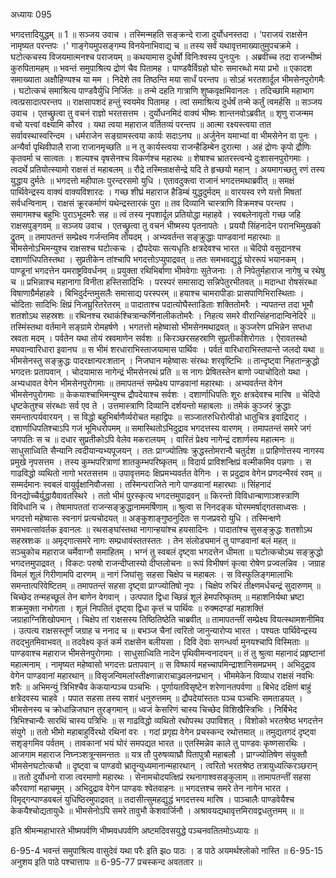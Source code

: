 अध्यायः 095

भगदत्तादियुद्धम् ॥ 1 ॥
सञ्जय उवाच ।
तस्मिन्महति सङ्क्रन्दे राजा दुर्योधनस्तदा ।
\'पराजयं राक्षसेन नामृष्यत परन्तपः ।\'
गाङ्गेयमुपसङ्गम्य विनयेनाभिवाद्य च ॥
तस्य सर्वं यथावृत्तमाख्यातुमुपचक्रमे ।
घटोत्कचस्य विजयमात्मनश्च पराजयम् ॥
कथयामास दुर्धर्षो विनिःश्वस्य पुनःपुनः ।
अब्रवीच्च तदा राजन्भीष्मं कुरुपितामहम् ॥
भवन्तं समुपाश्रित्य द्रोणं चैव पितामह ।
पाण्डवैर्विग्रहो घोरः समारब्धो मया प्रभो ॥
एकादश समाख्याता अक्षौहिण्यश्च या मम ।
निदेशे तव तिष्ठन्ति मया सार्धं परन्तप ॥
सोऽहं भरतशार्दूल भीमसेनपुरोगमैः ।
घटोत्कचं समाश्रित्य पाण्डवैर्युधि निर्जितः ॥
तन्मे दहति गात्राणि शुष्कवृक्षमिवानलः ।
तदिच्छामि महाभाग त्वत्प्रसादात्परन्तप ॥
राक्षसापशदं हन्तुं स्वयमेव पितामह ।
त्वां समाश्रित्य दुर्धर्षं तन्मे कर्तुं त्वमर्हसि ॥
सञ्जय उवाच ।
एतच्छ्रुत्वा तु वचनं राज्ञो भरतसत्तम ।
दुर्योधनमिदं वाक्यं भीष्मः शान्तनवोऽब्रवीत् ॥
शृणु राजन्मम वचो यत्त्वां वक्ष्यामि कौरव ।
यथा त्वया महाराज वर्तितव्यं परन्तप ॥
आत्मा रक्ष्यस्त्वया तात सर्वावस्थास्वरिन्दम ।
धर्मराजेन सङ्ग्रामस्त्वया कार्यः सदाऽनघ ॥
अर्जुनेन यमाभ्यां वा भीमसेनेन वा पुनः ।
अन्यैर्वा पृथिवीपालै राजा राजानमृच्छति ॥
न तु कार्यस्त्वया राजन्हैडिम्बेन दुरात्मा ।
अहं द्रोणः कृपो द्रौणिः कृतवर्मा च सात्वतः ।
शल्यश्च वृषसेनश्च विकर्णश्च महारथः ॥
शेषाश्च भ्रातरस्त्वन्ये दुःशासनपुरोगमाः ।
त्वदर्थे प्रतियोत्स्यामो राक्षसं तं महाबलम् ॥
रौद्रे तस्मिन्राक्षसेन्द्रे यदि ते हृच्छयो महान् ।
अयमागच्छतु रणं तस्य युद्धाय दुर्मतेः ॥
भगदत्तो महीपालः पुरन्दरसमो युधि ।
एतावदुक्त्वा राजानं भगदत्तमथाब्रवीत् ॥
समक्षं पार्थिवेन्द्रस्य वाक्यं वाक्यविशारदः ।
गच्छ शीघ्रं महाराज हैडिम्बं युद्धदुर्मदम् ॥
वारयस्व रणे यत्तो मिषतां सर्वधन्विनाम् ।
राक्षसं क्रूरकर्माणं यथेन्द्रस्तारकं पुरा ॥
तव दिव्यानि चास्त्राणि विक्रमश्च परन्तप ।
समागमश्च बहुभिः पुराऽभूदमरैः सह ॥
त्वं तस्य नृपशार्दूल प्रतियोद्धा महाहवे ।
स्वबलेनावृतो गच्छ जहि राक्षसपुङ्गवम् ॥
सञ्जय उवाच ।
एतच्छ्रुत्वा तु वचनं भीष्मस्य पृतनापतेः ।
प्रययौ सिंहनादेन परानभिमुखको द्रुतम् ॥
तमापतन्तं सम्प्रेक्ष्य गर्जन्तमिव तोयदम् ।
अभ्यवर्तन्त सङ्क्रुद्धाः पाण्डवानां महारथाः ॥
भीमसेनोऽभिमन्युश्च राक्षसश्च घटोत्कचः ।
द्रौपदेयाः सत्यधृतिः क्षत्रदेवश्च भारत ॥
चेदिपो वसुदानश्च दशार्णाधिपतिस्तथा ।
सुप्रतीकेन तांश्चापि भगदत्तोऽप्युपाद्रवत् ॥
ततः समभवद्युद्धं घोररूपं भयानकम् ।
पाण्डूनां भगदत्तेन यमराष्ट्रविवर्धनम् ॥
प्रयुक्ता रथिभिर्बाणा भीमवेगाः सुतेजनाः ।
ते निपेतुर्महाराज नागेषु च रथेषु च ॥
प्रभिन्नाश्च महानागा विनीता हस्तिसादिभिः ।
परस्परं समासाद्य सन्निपेतुरभीतवत् ॥
मदान्धा रोषसंरब्धा विषाणाग्रैर्महाहवे ।
बिभिदुर्दन्तमुसलैः समासाद्य परस्परम् ॥
हयाश्च चामरापीडाः प्रासपाणिभिरास्थिताः ।
चोदिताः सादिभिः क्षिप्रं निजघ्रुरितरेतरम् ॥
पादाताश्च पदात्योघैस्ताडिताः शक्तितोमरैः ।
न्यपतन्त तदा भूमौ शतशोऽथ सहस्रशः ॥
रथिनश्च रथाकंश्चित्रान्कर्णिनालीकतोमरैः ।
निहत्य समरे वीरान्सिंहनादान्विनेदिरे ॥
तस्मिंस्तथा वर्तमाने सङ्ग्रामे रोमहर्षणे ।
भगतत्तो महेष्वासो भीमसेनमथाद्रवत् ॥
कुञ्जरेण प्रभिन्नेन सप्तधा स्रवता मदम् ।
पर्वतेन यथा तोयं स्रवमाणेन सर्वशः ॥
किरञ्छरसहस्राणि सुप्रतीकशिरोगतः ।
ऐरावतस्थो मघवान्वारिधारा इवानघ ॥
स भीमं शरधाराभिस्ताजयामास पार्थिवः ।
पर्वतं वारिधाराभिस्तपान्ते जलदो यथा ॥
भीमसेनस्तु सङ्क्रुद्धः पादरक्षान्परःशतान् ।
निजघान महेष्वासः संरब्धः शरवृष्टिभिः ॥
तान्दृष्ट्वा निहतान्क्रुद्धो भगदत्तः प्रतापवान् ।
चोदयामास नागेन्द्रं भीमसेनरथं प्रति ॥
स नागः प्रेषितस्तेन बाणो ज्याचोदितो यथा ।
अभ्यधावत वेगेन भीमसेनपुरोगमाः ॥
तमापतन्तं सम्प्रेक्ष्य पाण्डवानां महारथाः ।
अभ्यवर्तन्त वेगेन भीमसेनपुरोगमाः ॥
केकयाश्चाभिमन्युश्च द्रौपदेयाश्च सर्वशः ।
दशार्णाधिपतिः शूरः क्षत्रदेवश्च मारिष ॥
चेदिपो धृष्टकेतुश्च संरब्धाः सर्व एव ते ।
उत्तमास्त्राणि दिव्यानि दर्शयन्तो महाबलाः ॥
तमेकं कुञ्जरं क्रुद्धाः समन्तात्पर्यवारयन् ।
स विद्धो बहुभिर्बाणैर्व्यरोचत महाद्विपः ॥
सञ्जातरुधिरोत्पीडो धातुचित्र इवाद्रिराट् ।
दशार्णाधिपतिश्चाऽपि गजं भूमिधरोपमम् ॥
समास्थितोऽभिदुद्राव भगदत्तस्य वारणम् ।
तमापतन्तं समरे जगं जगपतिः स च ॥
दधार सुप्रतीकोऽपि वेलेव मकरालयम् ।
वारितं प्रेक्ष्य नागेन्द्रं दशार्णस्य महात्मनः ॥
साधुसाध्विति सैन्यानि त्वदीयान्यभ्यपूजयन् ।
ततः प्राग्ज्योतिषः क्रुद्धस्तोमरान्वै चतुर्दश ॥
प्राहिणोत्तस्य नागस्य प्रमुखे नृपसत्तम ।
तस्य कुम्भपरित्राणां शातकुम्भपरिष्कृतम् ॥
विदार्य प्राविशन्क्षिप्रं वल्मीकमिव पन्नगाः ।
स गाढविद्धो व्यथितो नागो भरतसत्तम ॥
उपावृत्तमदः क्षिप्रमभ्यवर्तत वेगिनः ।
स प्रदुद्राव वेगेन प्रणदन्भैरवं रवम् ॥
सम्मर्दमानः स्वबलं वायुर्वृक्षानिवौजसा ।
तस्मिन्पराजिते नागे पाण्डवानां महारथाः ॥
सिंहनादं विनद्योच्चैर्युद्धायैवावतस्थिरे ।
ततो भीमं पुरस्कृत्य भगदत्तमुपाद्रवन् ॥
किरन्तो विविधान्बाणाञ्शस्त्राणि विविधानि च ।
तेषामापततां राजन्सङ्क्रुद्धानाममर्षिणाम् ॥
श्रुत्वा स निनदङ्क घोरममर्षाद्गतसाध्वसः ।
भगदत्तो महेष्वासः स्वनागं प्रत्यचोदयत् ॥
अङ्कुशाङ्गुष्ठनुदितः स गजप्रवरो युधि ।
तस्मिन्क्षणे समभवत्सांवर्तक इवानलः ॥
रथसङ्घांस्तथा नागान्हयांश्च हयसादिनः ।
पादातांश्च सुसङ्क्रुद्धः शतशोऽथ सहस्रशःक ॥
अमृद्गात्समरे नागः सम्प्रधावंस्ततस्ततः ।
तेन संलोड्यमानं तु पाण्डवानां बलं महत् ॥
सञ्चुकोच महाराज चर्मेवाग्नौ समाहितम् ।
भग्नं तु स्वबलं दृष्ट्वा भगदत्तेन धीमता ॥
घटोत्कचोऽथ सङ्क्रुद्धो भगदत्तमुपाद्रवत् ।
विकटः परुषो राजन्दीप्तास्यो दीप्तलोचनः ॥
रूपं विभीषणं कृत्वा रोषेण प्रज्वलन्निव ।
जग्राह विमलं शूलं गिरीणामपि दारणम् ॥
नागं जिघांसुः सहसा चिक्षेप च महाबलः ।
स विस्फुलिङ्गमालाभिः समन्तात्परिवेष्टितम् ॥
तमापतन्तं सहसा दृष्ट्वा प्राग्ज्योतिषो नृपः ।
चिक्षेप रुचिरं तीक्ष्णमर्धचन्द्रं सुदारुणम् ॥
चिच्छेद तन्महच्छूलं तेन बाणेन वेगवान् ।
उत्पपात द्विधा च्छिन्नं शूलं हेमपरिष्कृतम् ॥
महाशनिर्यथा भ्रष्टा शक्रमुक्ता नभोगता ।
शूलं निपतितं दृष्ट्वा द्विधा कृत्तं च पार्थिवः ॥
रुक्मदण्डां महाशक्तिं जग्राहाग्निशिखोपमान् ।
चिक्षेप तां राक्षसस्य तिष्ठितिष्ठेति चाब्रवीत् ॥
तामापतन्तीं सम्प्रेक्ष्य वियत्स्थामशनीमिव ।
उत्पत्य राक्षसस्तूर्णं जग्राह च ननाद च ॥
बभञ्ज चैनां त्वरितो जानुन्यारोप्य भारत ।
पश्यतः पार्थिवेन्द्रस्य तदद्भुतमिवाभवत् ॥
तदवेक्ष्य कृतं कर्म राक्षसेन बलीयसा ।
दिवि देवाः सगन्धर्वा मुनयश्चापि विस्मिताः ॥
पाण्डवाश्च महाराज भीमसेनपुरोगमाः ।
साधुसाध्विति नादेन पृथिवीमन्वनादयन् ॥
तं तु श्रुत्वा महानादं प्रहृष्टानां महात्मनाम् ।
नामृष्यत महेष्वासो भगदत्तः प्रतापवान् ॥
स विष्फार्य महच्चापमिन्द्राशानिसमप्रभम् ।
अभिदुद्राव वेगेन पाण्डवानां महारथान् ॥
विसृजन्विमलांस्तीक्ष्णान्नाराचाञ्ज्वलनप्रभान् ।
भीममेकेन विव्याध राक्षसं नवभिः शरैः ॥
अभिमन्युं त्रिभिश्चैव केकयान्पञ्च पञ्चभिः ।
पूर्णायतविसृष्टेन शरेणानतपर्वणा ॥
बिभेद दक्षिणं बाहुं क्षत्रेदवस्य चाहवे ।
पपात सहसा तस्य सशरं धनुरुत्तमम् ॥
द्रौपदेयांस्ततः पञ्च पञ्चभिः समताडयत् ।
भीमसेनस्य च क्रोधान्निजघान तुरङ्गमान् ॥
ध्वजं केसरिणं चास्य चिच्छेद विशिखैस्त्रिभिः ।
निर्बिभेद त्रिभिश्चान्यैः सारथिं चास्य पत्रिभिः ॥
स गाढविद्धो व्यथितो रथोपस्थ उपाविशत् ।
विशोको भरतश्रेष्ठ भगदत्तेन संयुगे ॥
ततो भीमो महाबाहुर्विरथो रथिनां वरः ।
गदां प्रगृह्य वेगेन प्रचस्कन्द रथोत्तमात् ॥
तमुद्यतगदं दृष्ट्वा सशृङ्गमिव पर्वतम् ।
तावकानां भयं घोरं समपद्यत भारत ॥
एतस्मिन्नेव काले तु पाण्डवः कृष्णसारथिः ।
आजगाम महाराज निघ्नञ्शत्रून्समन्ततः ॥
यत्र तौ पुरुषव्याघ्रौ पितापुत्रौ महाबलौ ।
प्राग्ज्योतिषेण संयुक्तौ भीमसेनघटोत्कचौ ॥
दृष्ट्वा च पाण्डवो भ्रातॄन्युध्यमानान्महारथान् ।
त्वरितो भरतश्रेष्ठ तत्रायुध्यत्किरञ्छरान् ॥
ततो दुर्योधनो राजा त्वरमाणो महारथः ।
सेनामचोदयत्क्षिप्रं रथनागाश्वसङ्कुलाम् ॥
तामापतन्तीं सहसा कौरवाणां महाचमूम् ।
अभिदुद्राव वेगेन पाण्डवः श्वेतवाहनः ॥
भगदत्तश्च समरे तेन नागेन भारत ।
विमृद्गन्पाण्डवबलं युधिष्ठिरमुपाद्रवत् ॥
तदासीत्सुमहद्युद्धं भगदत्तस्य मारिष ।
पाञ्चालैः पाण्डवेयैश्च केकयैश्चोद्यतायुधैः ॥
भीमसेनोऽपि समरे तावुभौ केशवार्जिनौ ।
अश्रावयद्यथावृत्तमिरावद्वधतुत्तमम् ॥ ॥

इति श्रीमन्महाभारते भीष्मपर्वणि भीष्मवधपर्वणि अष्टमदिवसयुद्धे पञ्चनवतितमोऽध्यायः ॥

6-95-4 भवन्तं समुपाश्रित्य वासुदेवं यथा परैः इति झo पाठः । ड पाठे अयमर्थश्लोको नास्ति ॥ 6-95-15 अनुशय इति पाठे पश्चात्तापः ॥ 6-95-77 प्रचस्कन्द अवततार ॥
